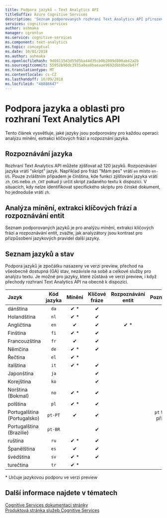 ```yaml
---
title: Podpora jazyků – Text Analytics API
titleSuffix: Azure Cognitive Services
description: 'Seznam podporovaných rozhraní Text Analytics API přirozeného jazyka. Tento článek vysvětluje, jaké jazyky jsou podporovány pro každou operaci: analýzu mínění, extrakci klíčových frází, rozpoznávání jazyka a rozpoznávání entit.'
services: cognitive-services
author: ashmaka
manager: cgronlun
ms.service: cognitive-services
ms.component: text-analytics
ms.topic: conceptual
ms.date: 10/01/2018
ms.author: ashmaka
ms.openlocfilehash: 9d09115d3d55d5ba44d35cb0b2009d800ab42a2b
ms.sourcegitcommit: 55952b90dc3935a8ea8baeaae9692dbb9bedb47f
ms.translationtype: MT
ms.contentlocale: cs-CZ
ms.lasthandoff: 10/09/2018
ms.locfileid: "48886647"
---
```

# <a name="language-and-region-support-for-the-text-analytics-api"></a>Podpora jazyka a oblasti pro rozhraní Text Analytics API

Tento článek vysvětluje, jaké jazyky jsou podporovány pro každou operaci: analýzu mínění, extrakci klíčových frází a rozpoznání jazyka.

## <a name="language-detection"></a>Rozpoznávání jazyka

Rozhraní Text Analytics API můžete zjišťovat až 120 jazyků. Rozpoznávání jazyka vrátí "skript" jazyk. Například pro frázi "Mám pes" vrátí `en` místo `en-US`. Pouze zvláštním případem je čínština, kde funkci zjišťování jazyka vrátí `zh_CHS` nebo `zh_CHT` pokud ji určit skript zadaného textu k dispozici. V situacích, kdy nelze identifikovat specifického skriptu pro čínské dokument, ho jednoduše vrátí `zh`.

## <a name="sentiment-analysis-key-phrase-extraction-and-entity-recognition"></a>Analýza mínění, extrakci klíčových frází a rozpoznávání entit

Seznam podporovaných jazyků je pro analýzu mínění, extrakci klíčových frází a rozpoznávání entit, zvažte, jak analyzátory jsou kontrast pro přizpůsobení jazykových pravidel další jazyky.

## <a name="language-list-and-status"></a>Seznam jazyků a stav

Podpora jazyků je zpočátku nasazeny ve verzi preview, přechod na všeobecně dostupná (GA) stav, nezávisle na sobě a celkové služby pro analýzu textu. Je možné pro jazyky, které zůstává ve verzi preview, i když přechody rozhraní Text Analytics API na obecně k dispozici.

| Jazyk    | Kód jazyka | Mínění | Klíčové fráze | Rozpoznávání entit |   Poznámky  |
|:----------- |:-------------:|:---------:|:-----------:|:-----------:|:-----------:
| dánština      | `da`          | ✔ \*     | ✔           |             |     |
| Holandština       | `nl`          | ✔ \*     | ✔          |             |     |
| Angličtina     | `en`          | ✔        | ✔           |  ✔ \*   |      |
| Finština     | `fi`          | ✔ \*     | ✔           |             |     |
| Francouzština      | `fr`          | ✔        | ✔           |             |     |
| Němčina      | `de`          | ✔ \*     | ✔           |            |     |
| Řečtina       | `el`          | ✔ \*     |             |            |     |
| italština     | `it`          | ✔ \*     | ✔           |             |     |
| Japonština    | `ja`          |          | ✔           |            |     |
| Korejština      | `ko`          |          | ✔           |            |     |
| Norština (Bokmal) | `no`          | ✔ \*     |  ✔          |             |     |
| polština      | `pl`          | ✔ \*     |  ✔          |             |     |
| Portugalština (Portugalsko) | `pt-PT`| ✔        |  ✔          |       |`pt` také přijetí|
| Portugalština (Brazílie)   | `pt-BR`|          |  ✔   |         |     |
| ruština     | `ru`          | ✔ \*     | ✔           |             |     |
| Španělština     | `es`          | ✔        | ✔           |     |     |
| švédština     | `sv`          | ✔ \*     | ✔           |             |     |
| turečtina     | `tr`          | ✔ \*     |             |             |  |

\* Určuje jazykovou podporu ve verzi preview

## <a name="see-also"></a>Další informace najdete v tématech

[Cognitive Services dokumentaci stránky](https://docs.microsoft.com/azure/cognitive-services/)   
[Produktová stránka služeb Cognitive Services](https://azure.microsoft.com/services/cognitive-services/)
